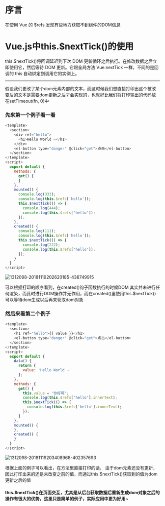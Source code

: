 # 序言

在使用 Vue 的 $refs 发现有些地方获取不到组件的DOM信息



# Vue.js中this.$nextTick()的使用

this.$nextTick()将回调延迟到下次 DOM 更新循环之后执行。在修改数据之后立即使用它，然后等待 DOM 更新。它跟全局方法 Vue.nextTick 一样，不同的是回调的 this 自动绑定到调用它的实例上。

------

 假设我们更改了某个dom元素内部的文本，而这时候我们想直接打印出这个被改变后的文本是需要dom更新之后才会实现的，也就好比我们将打印输出的代码放在setTimeout(fn, 0)中



### 先来第一个例子看一看

```javascript
<template>
  <section>
    <div ref="hello">
      <h1>Hello World ~</h1>
    </div>
    <el-button type="danger" @click="get">点击</el-button>
  </section>
</template>
<script>
  export default {
    methods: {
      get() {
      }
    },
    mounted() {
      console.log(333);
      console.log(this.$refs['hello']);
      this.$nextTick(() => {
        console.log(444);
        console.log(this.$refs['hello']);
      });
    },
    created() {
      console.log(111);
      console.log(this.$refs['hello']);
      this.$nextTick(() => {
        console.log(222);
        console.log(this.$refs['hello']);
      });
    }
  }
</script>
```

![1312098-20181119202620185-438749915](http://localhost:3000/mdsrc/1312098-20181119202620185-438749915.png)

可以根据打印的顺序看到，在created()钩子函数执行的时候DOM 其实并未进行任何渲染，而此时进行DOM操作并无作用，而在created()里使用this.$nextTick()可以等待dom生成以后再来获取dom对象

### 然后来看第二个例子

```javascript
<template>
  <section>
    <h1 ref="hello">{{ value }}</h1>
    <el-button type="danger" @click="get">点击</el-button>
  </section>
</template>
<script>
  export default {
    data() {
      return {
        value: 'Hello World ~'
      };
    },
    methods: {
      get() {
        this.value = '你好啊';
        console.log(this.$refs['hello'].innerText);
        this.$nextTick(() => {
          console.log(this.$refs['hello'].innerText);
        });
      }
    },
    mounted() {
    },
    created() {
    }
  }
</script>
```

![1312098-20181119203408968-402357693](http://localhost:3000/mdsrc/1312098-20181119203408968-402357693.png)

根据上面的例子可以看出，在方法里直接打印的话， 由于dom元素还没有更新， 因此打印出来的还是未改变之前的值，而通过this.$nextTick()获取到的值为dom更新之后的值



#### this.$nextTick()在页面交互，尤其是从后台获取数据后重新生成dom对象之后的操作有很大的优势，这里只是简单的例子，实际应用中更为好用~

